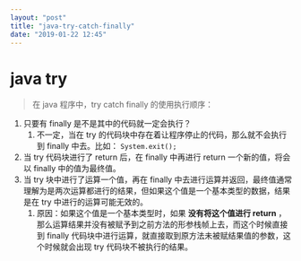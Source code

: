 ```yaml
---
layout: "post"
title: "java-try-catch-finally"
date: "2019-01-22 12:45"
---
```


# java try

> 在 java 程序中，try catch finally 的使用执行顺序：

1. 只要有 finally 是不是其中的代码就一定会执行？
   1. 不一定，当在 try 的代码块中存在着让程序停止的代码，那么就不会执行到 finally 中去。比如： `System.exit();`
2. 当 try 代码块进行了 return 后，在 finally 中再进行 return 一个新的值，将会以 finally 中的值为最终值。
3. 当 try 块中进行了运算一个值，再在 finally 中去进行运算并返回，最终值通常理解为是两次运算都进行的结果，但如果这个值是一个基本类型的数据，结果是在 try 中进行的运算可能无效的。
   1. 原因：如果这个值是一个基本类型时，如果 **没有将这个值进行 return** ，那么运算结果并没有被赋予到之前方法的形参栈帧上去，而这个时候直接到 finally 代码块中进行运算，就直接取到原方法未被赋结果值的参数，这个时候就会出现 try 代码块不被执行的结果。
